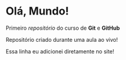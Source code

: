 # Olá, Mundo!
 Primeiro *repositório* do curso de **Git** e **GitHub**

Repositório criado durante uma aula ao vivo!

Essa linha eu adicionei diretamente no site!
